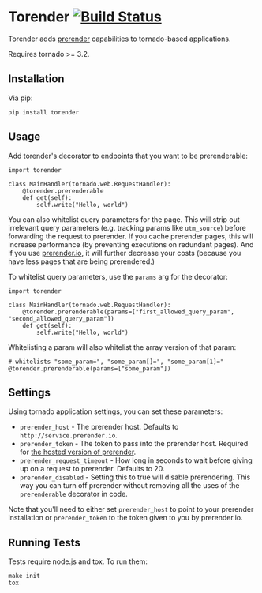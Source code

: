 # Torender [![Build Status](https://travis-ci.org/dailymuse/torender.png)](https://travis-ci.org/dailymuse/torender) #

Torender adds [prerender](https://prerender.io/) capabilities to tornado-based
applications.

Requires tornado >= 3.2.

## Installation ##

Via pip:

    pip install torender

## Usage ##

Add torender's decorator to endpoints that you want to be prerenderable:

    import torender

    class MainHandler(tornado.web.RequestHandler):
        @torender.prerenderable
        def get(self):
            self.write("Hello, world")

You can also whitelist query parameters for the page. This will strip out
irrelevant query parameters (e.g. tracking params like `utm_source`) before
forwarding the request to prerender. If you cache prerender pages, this will
increase performance (by preventing executions on redundant pages). And if you
use [prerender.io](http://prerender.io), it will further decrease your costs
(because you have less pages that are being prerendered.)

To whitelist query parameters, use the `params` arg for the decorator:

    import torender

    class MainHandler(tornado.web.RequestHandler):
        @torender.prerenderable(params=["first_allowed_query_param", "second_allowed_query_param"])
        def get(self):
            self.write("Hello, world")

Whitelisting a param will also whitelist the array version of that param:

    # whitelists "some_param=", "some_param[]=", "some_param[1]="
    @torender.prerenderable(params=["some_param"])


## Settings ##

Using tornado application settings, you can set these parameters:

* `prerender_host` - The prerender host. Defaults to
  `http://service.prerender.io`.
* `prerender_token` - The token to pass into the prerender host. Required for
  [the hosted version of prerender](http://prerender.io/).
* `prerender_request_timeout` - How long in seconds to wait before giving up
  on a request to prerender. Defaults to 20.
* `prerender_disabled` - Setting this to true will disable prerendering. This
  way you can turn off prerender without removing all the uses of the
  `prerenderable` decorator in code.

Note that you'll need to either set `prerender_host` to point to your
prerender installation or `prerender_token` to the token given to you by
prerender.io.

## Running Tests ##

Tests require node.js and tox. To run them:

    make init
    tox

